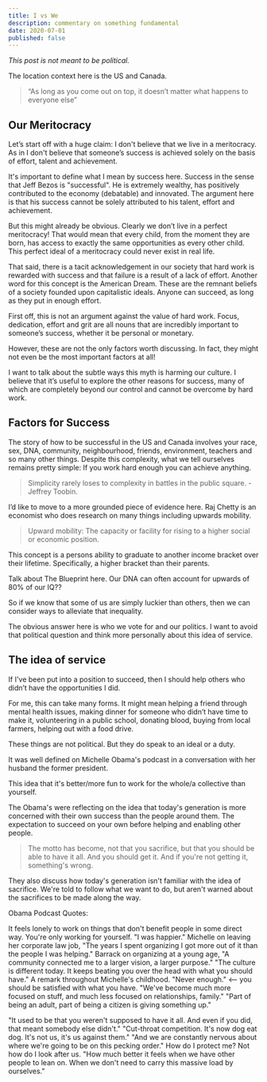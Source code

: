 ```yaml
---
title: I vs We
description: commentary on something fundamental
date: 2020-07-01
published: false
---
```


_This post is not meant to be political._

The location context here is the US and Canada.

> “As long as you come out on top, it doesn’t matter what happens to everyone else”

## Our Meritocracy

Let’s start off with a huge claim: I don't believe that we live in a meritocracy. As in I don't believe that someone’s success is achieved solely on the basis of effort, talent and achievement.

It's important to define what I mean by success here. Success in the sense that Jeff Bezos is "successful". He is extremely wealthy, has positively contributed to the economy (debatable) and innovated. The argument here is that his success cannot be solely attributed to his talent, effort and achievement.

But this might already be obvious. Clearly we don’t live in a perfect meritocracy! That would mean that every child, from the moment they are born, has access to exactly the same opportunities as every other child. This perfect ideal of a meritocracy could never exist in real life.

That said, there is a tacit acknowledgement in our society that hard work is rewarded with success and that failure is a result of a lack of effort. Another word for this concept is the American Dream. These are the remnant beliefs of a society founded upon capitalistic ideals. Anyone can succeed, as long as they put in enough effort.

First off, this is not an argument against the value of hard work. Focus, dedication, effort and grit are all nouns that are incredibly important to someone’s success, whether it be personal or monetary.

However, these are not the only factors worth discussing. In fact, they might not even be the most important factors at all!

I want to talk about the subtle ways this myth is harming our culture. I believe that it’s useful to explore the other reasons for success, many of which are completely beyond our control and cannot be overcome by hard work.

## Factors for Success

The story of how to be successful in the US and Canada involves your race, sex, DNA, community, neighbourhood, friends, environment, teachers and so many other things. Despite this complexity, what we tell ourselves remains pretty simple: If you work hard enough you can achieve anything.

> Simplicity rarely loses to complexity in battles in the public square. - Jeffrey Toobin.

I’d like to move to a more grounded piece of evidence here. Raj Chetty is an economist who does research on many things including upwards mobility.

> Upward mobility: The capacity or facility for rising to a higher social or economic position.

This concept is a persons ability to graduate to another income bracket over their lifetime. Specifically, a higher bracket than their parents.

Talk about The Blueprint here. Our DNA can often account for upwards of 80% of our IQ??

So if we know that some of us are simply luckier than others, then we can consider ways to alleviate that inequality.

The obvious answer here is who we vote for and our politics. I want to avoid that political question and think more personally about this idea of service.

## The idea of service

If I've been put into a position to succeed, then I should help others who didn’t have the opportunities I did.

For me, this can take many forms. It might mean helping a friend through mental health issues, making dinner for someone who didn’t have time to make it, volunteering in a public school, donating blood, buying from local farmers, helping out with a food drive.

These things are not political. But they do speak to an ideal or a duty.

It was well defined on Michelle Obama's podcast in a conversation with her husband the former president.

This idea that it's better/more fun to work for the whole/a collective than yourself.

The Obama's were reflecting on the idea that today's generation is more concerned with their own success than the people around them. The expectation to succeed on your own before helping and enabling other people.

> The motto has become, not that you sacrifice, but that you should be able to have it all. And you should get it. And if you're not getting it, something's wrong.

They also discuss how today's generation isn't familiar with the idea of sacrifice. We're told to follow what we want to do, but aren't warned about the sacrifices to be made along the way.

Obama Podcast Quotes:

It feels lonely to work on things that don't benefit people in some direct way. You're only working for yourself. "I was happier."
Michelle on leaving her corporate law job, "The years I spent organizing I got more out of it than the people I was helping."
Barrack on organizing at a young age, "A community connected me to a larger vision, a larger purpose."
"The culture is different today. It keeps beating you over the head with what you should have."
A remark throughout Michelle's childhood. "Never enough." <– you should be satisfied with what you have.
"We've become much more focused on stuff, and much less focused on relationships, family."
"Part of being an adult, part of being a citizen is giving something up."

"It used to be that you weren't supposed to have it all. And even if you did, that meant somebody else didn't."
"Cut-throat competition. It's now dog eat dog. It's not us, it's us against them." "And we are constantly nervous about where we're going to be on this pecking order."
How do I protect me? Not how do I look after us.
"How much better it feels when we have other people to lean on. When we don't need to carry this massive load by ourselves."
